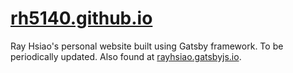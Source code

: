 # [rh5140.github.io]()
Ray Hsiao's personal website built using Gatsby framework. To be periodically updated. Also found at [rayhsiao.gatsbyjs.io]().